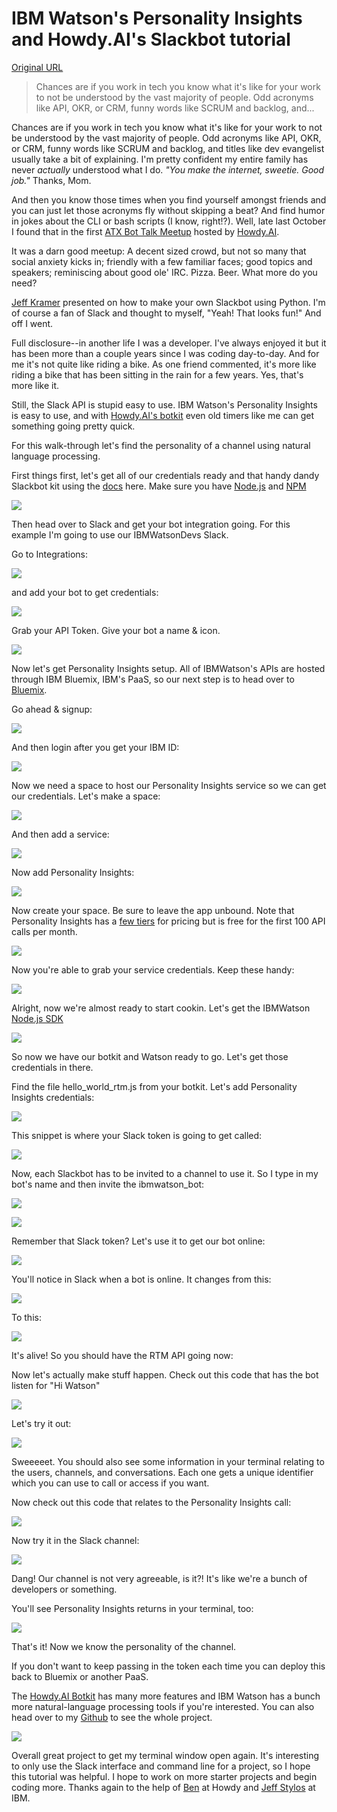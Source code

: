 # IBM Watson's Personality Insights and Howdy.AI's Slackbot tutorial

[Original URL](https://medium.com/@ash_hathaway/ibm-watson-s-personality-insights-and-howdy-ai-s-slackbot-tutorial-be68da6cfa10#.8wzglosgf)

> Chances are if you work in tech you know what it's like for your work to not be understood by the vast majority of people. Odd acronyms like API, OKR, or CRM, funny words like SCRUM and backlog, and...

Chances are if you work in tech you know what it's like for your work to not be understood by the vast majority of people. Odd acronyms like API, OKR, or CRM, funny words like SCRUM and backlog, and titles like dev evangelist usually take a bit of explaining. I'm pretty confident my entire family has never _actually_ understood what I do. _"You make the internet, sweetie. Good job."_ Thanks, Mom.

And then you know those times when you find yourself amongst friends and you can just let those acronyms fly without skipping a beat? And find humor in jokes about the CLI or bash scripts (I know, right!?). Well, late last October I found that in the first [ATX Bot Talk Meetup](https://medium.com/why-not/announcing-atx-bot-talk-meet-up-96e203b113a8#.edojo579q) hosted by [Howdy.AI](http://howdy.ai/).

It was a darn good meetup: A decent sized crowd, but not so many that social anxiety kicks in; friendly with a few familiar faces; good topics and speakers; reminiscing about good ole' IRC. Pizza. Beer. What more do you need?

[Jeff Kramer](https://twitter.com/jeffk) presented on how to make your own Slackbot using Python. I'm of course a fan of Slack and thought to myself, "Yeah! That looks fun!" And off I went.

Full disclosure--in another life I was a developer. I've always enjoyed it but it has been more than a couple years since I was coding day-to-day. And for me it's not quite like riding a bike. As one friend commented, it's more like riding a bike that has been sitting in the rain for a few years. Yes, that's more like it.

Still, the Slack API is stupid easy to use. IBM Watson's Personality Insights is easy to use, and with [Howdy.AI's botkit](http://howdy.ai/botkit) even old timers like me can get something going pretty quick.

For this walk-through let's find the personality of a channel using natural language processing.

First things first, let's get all of our credentials ready and that handy dandy Slackbot kit using the [docs](https://github.com/xoxco/botkit/blob/master/docs/index.md) here. Make sure you have [Node.js](https://nodejs.org/en/) and [NPM](https://docs.npmjs.com/getting-started/what-is-npm)

![](https://cdn-images-1.medium.com/max/800/1*AOpps1y3oRERBTQGYh2Lqw.png)

Then head over to Slack and get your bot integration going. For this example I'm going to use our IBMWatsonDevs Slack.

Go to Integrations:

![](https://cdn-images-1.medium.com/max/800/1*9vvam3w1Fe_p5fLEUYHsLg.png)

and add your bot to get credentials:

![](https://cdn-images-1.medium.com/max/800/1*E8FmNNt46yotviW0v8rx4w.png)

Grab your API Token. Give your bot a name & icon.

![](https://cdn-images-1.medium.com/max/800/1*Zjg2dmWX7tT8_opafzYDtg.png)

Now let's get Personality Insights setup. All of IBMWatson's APIs are hosted through IBM Bluemix, IBM's PaaS, so our next step is to head over to [Bluemix](https://console.ng.bluemix.net/).

Go ahead & signup:

![](https://cdn-images-1.medium.com/max/800/1*dpDGOQez97sVAOI4x0sHXQ.png)

And then login after you get your IBM ID:

![](https://cdn-images-1.medium.com/max/800/1*O-mP91Y_EcxRWuTHfghEpg.png)

Now we need a space to host our Personality Insights service so we can get our credentials. Let's make a space:

![](https://cdn-images-1.medium.com/max/800/1*dcyi9920TeTsAE9NIXJiQA.png)

And then add a service:

![](https://cdn-images-1.medium.com/max/800/1*Nc9sa9xay1xsAi4FmM-Wtw.png)

Now add Personality Insights:

![](https://cdn-images-1.medium.com/max/800/1*4U6y3gv-FQToMUbTf7MuZg.png)

Now create your space. Be sure to leave the app unbound. Note that Personality Insights has a [few tiers](http://www.ibm.com/smarterplanet/us/en/ibmwatson/developercloud/personality-insights.html) for pricing but is free for the first 100 API calls per month.

![](https://cdn-images-1.medium.com/max/800/1*W8rHDV6NGNoB9XwJzCpAyQ.png)

Now you're able to grab your service credentials. Keep these handy:

![](https://cdn-images-1.medium.com/max/800/1*MHZ5y9AL8EE8Kb_UxifxpA.png)

Alright, now we're almost ready to start cookin. Let's get the IBMWatson [Node.js SDK](https://www.npmjs.com/package/watson-developer-cloud#personality-insights)

![](https://cdn-images-1.medium.com/max/800/1*7lH6EMAzTZs43NBpPEwkzg.png)

So now we have our botkit and Watson ready to go. Let's get those credentials in there.

Find the file hello_world_rtm.js from your botkit. Let's add Personality Insights credentials:

![](https://cdn-images-1.medium.com/max/800/1*2uR1XdadyB1RcODBLN048Q.png)

This snippet is where your Slack token is going to get called:

![](https://cdn-images-1.medium.com/max/800/1*Ak2nQ-cJNbOGu2PCIj1jXA.png)

Now, each Slackbot has to be invited to a channel to use it. So I type in my bot's name and then invite the ibmwatson_bot:

![](https://cdn-images-1.medium.com/max/800/1*jWrZSFxYi1NRKKxdAbsAlg.png)

![](https://cdn-images-1.medium.com/max/800/1*ouQqLvuZfoFb0awZpqvYyg.png)

Remember that Slack token? Let's use it to get our bot online:

![](https://cdn-images-1.medium.com/max/800/1*PtPyFEbfTeTZNLFZdp0TCg.png)

You'll notice in Slack when a bot is online. It changes from this:

![](https://cdn-images-1.medium.com/max/800/1*yVCTujKpEPJg9hbB63b9Jg.png)

To this:

![](https://cdn-images-1.medium.com/max/800/1*9RNuGEJr8j-z-W1IIuJDoA.png)

It's alive! So you should have the RTM API going now:

Now let's actually make stuff happen. Check out this code that has the bot listen for "Hi Watson"

![](https://cdn-images-1.medium.com/max/800/1*FOD866UjGhhpRJqwtQM02A.png)

Let's try it out:

![](https://cdn-images-1.medium.com/max/800/1*2n8KBepFuo_rkgqLKi44zg.png)

Sweeeeet. You should also see some information in your terminal relating to the users, channels, and conversations. Each one gets a unique identifier which you can use to call or access if you want.

Now check out this code that relates to the Personality Insights call:

![](https://cdn-images-1.medium.com/max/800/1*gZjCPo9N45XDOW3A0jzyQA.png)

Now try it in the Slack channel:

![](https://cdn-images-1.medium.com/max/800/1*hBUhLhLNRhCQ-2Y6tl72BQ.png)

Dang! Our channel is not very agreeable, is it?! It's like we're a bunch of developers or something.

You'll see Personality Insights returns in your terminal, too:

![](https://cdn-images-1.medium.com/max/800/1*PPPqr0hWkFrMWMsk0jjXdw.png)

That's it! Now we know the personality of the channel.

If you don't want to keep passing in the token each time you can deploy this back to Bluemix or another PaaS.

The [Howdy.AI Botkit](http://howdy.ai/botkit) has many more features and IBM Watson has a bunch more natural-language processing tools if you're interested. You can also head over to my [Github](https://github.com/ashhath/WatsonPersonalityBot) to see the whole project.

![](https://cdn-images-1.medium.com/max/800/1*zxePVPh7c69NgBP4fO25Xw.png)

Overall great project to get my terminal window open again. It's interesting to only use the Slack interface and command line for a project, so I hope this tutorial was helpful. I hope to work on more starter projects and begin coding more. Thanks again to the help of [Ben](https://twitter.com/benbrown) at Howdy and [Jeff Stylos](https://github.com/jsstylos) at IBM.
